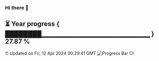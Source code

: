 ### Hi there 👋
⏳ Year progress { ████████▁▁▁▁▁▁▁▁▁▁▁▁▁▁▁▁▁▁▁▁▁▁ } 27.87 %
---
⏰ Updated on Fri, 12 Apr 2024 00:29:41 GMT
![Progress Bar CI](https://github.com/Moyi321/Moyi321/workflows/Progress%20Bar%20CI/badge.svg)
